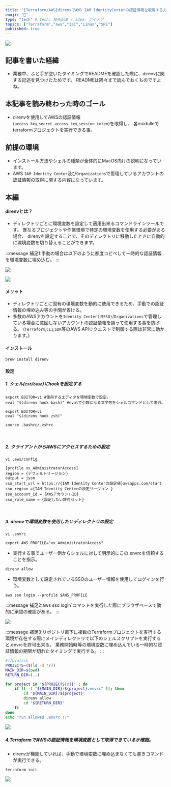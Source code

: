 ```yaml
---
title: "[Terraform/AWS]direnvでAWS IAM IdentityCenterの認証情報を取得する方法"
emoji: "👻"
type: "tech" # tech: 技術記事 / idea: アイデア
topics: ["Terraform","aws","IaC","Linux","SRE"]
published: true
---
```


![](/images/terraform_logo.png)

## 記事を書いた経緯
- 業務中、ふと手が空いたタイミングでREADMEを確認した際に、direnvに関する記述を見つけたためです。
READMEは隅々まで読んでおくものですよね。
&nbsp;

## 本記事を読み終わった時のゴール
- direnvを使用してAWSの認証情報(`access_key`,`secret_access_key`,`session_token`)を取得し、
各modulleでterraformプロジェクトを実行できる事。
&nbsp;

## 前提の環境
- インストール方法やシェルの種類が全体的にMacOS向けの説明になっています。
- AWS `IAM Identity Center`及び`Organizations`で管理しているアカウントの認証情報の取得に関する内容になっています。
&nbsp;

## 本編
#### direnvとは？
- ディレクトリごとに環境変数を設定して適用出来るコマンドラインツールです。
異なるプロジェクトや作業環境で特定の環境変数を使用する必要がある場合、
direnvを設定することで、そのディレクトリに移動したときに自動的に環境変数を切り替えることができます。

:::message
補足1:手動の場合は以下のように都度コピペして一時的な認証情報を環境変数に埋め込む。
:::

![](/images/direnv/sso_console.png)

![](/images/direnv/secret.png)

#### メリット
- ディレクトリごとに固有の環境変数を動的に使用できるため、手動での認証情報の埋め込み等の手間が省ける。
- 多数のAWSアカウントを`Identity Center(旧SSO)`/`Organizations`で管理している場合に意図しないアカウントの認証情報を誤って使用する事を防げる。
(`Terraform`,`CLI`,`SDK`等のAWS APIリクエストで制御する際は非常に助かります。)

#### インストール

```zsh:~
brew install direnv
```

#### 設定
##### 1. シェル(`zsh`/`bash`)にhookを設定する

```bash:~/.bashrc
export EDITOR=vi #使用するエディタを環境変数で設定。
eval "$(direnv hook bash)" #evalで引数になる文字列をシェルコマンドとして実行。
```

```zsh:~/.zshrc
export EDITOR=vi
eval "$(direnv hook zsh)"
```

```zsh:~
source .bashrc/.zshrc
```
&nbsp;

##### 2. クライアントからAWSにアクセスするための設定

```zsh:~
vi .aws/config
```

```zsh:~/.aws/config
[profile xx_AdministratorAccess]
region = {デフォルトリージョン}
output = json
sso_start_url = https://{IAM Identity Centerの設定値}awsapps.com/start
sso_region ={IAM Identity Centerの設定リージョン }
sso_account_id = {AWSアカウントID}
sso_role_name = {設定したい許可セット}
```
&nbsp;

##### 3. direnvで環境変数を使用したいディレクトリの設定
```zsh:~/github/terraform
vi .envrc
```
 
```zsh:~/github/terraform/.envrc
export AWS_PROFILE="xx_AdministratorAccess"
```
- 実行する事でユーザー側からシェルに対して明示的にこの.envrcを信頼することを指示。
```zsh:~/github/terraform
direnv allow 
```

- 環境変数として設定されているSSOのユーザー情報を使用してログインを行う。

```zsh:~/github/terraform
aws sso login --profile $AWS_PROFILE 
```

:::message
補足2:aws sso login`コマンドを実行した際にブラウザベースで動的に承認の確認がある。
:::

![](/images/direnv/sso_login_gui.png)

:::message
補足3:リポジトリ直下に複数のTerraformプロジェクトを実行する環境が存在する際にメインディレクトリで以下のシェルスクリプトを実行すると.envrcを許可出来る。
     業務開始時等の環境変数に埋め込んでいる一時的な認証情報の期限が切れたタイミングで実行する。
:::

```zsh:~/github/terraform/allow_envrc.sh
#!/bin/zsh
PROJECTS=($(ls -d */))
MAIN_DIR=$(pwd)
RETURN_DIR=(..)

for project in "${PROJECTS[@]}" ; do
    if [[ -f "${MAIN_DIR}/${project}.envrc" ]]; then
        cd "${MAIN_DIR}/${project}"
        direnv allow
        cd "${RETURN_DIR}"
    fi
done
echo "run allowed .envrc !!"
```
![](/images/direnv/allow_envrc.png)
&nbsp;

##### 4.TerraformでAWSの認証情報を環境変数として取得できているか確認。
- direnvが機能していれば、手動で環境変数に埋め込まなくても書きコマンドが実行できる。

```zsh:~/github/terraform
terraform init
```
![](/images/direnv/terraform_init.png)
